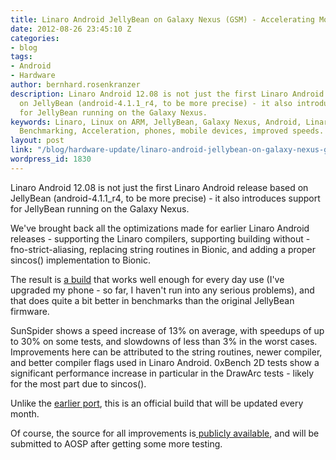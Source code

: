 ```yaml
---
title: Linaro Android JellyBean on Galaxy Nexus (GSM) - Accelerating Mobile Devices
date: 2012-08-26 23:45:10 Z
categories:
- blog
tags:
- Android
- Hardware
author: bernhard.rosenkranzer
description: Linaro Android 12.08 is not just the first Linaro Android release based
  on JellyBean (android-4.1.1_r4, to be more precise) - it also introduces support
  for JellyBean running on the Galaxy Nexus.
keywords: Linaro, Linux on ARM, JellyBean, Galaxy Nexus, Android, Linaro Android Build,
  Benchmarking, Acceleration, phones, mobile devices, improved speeds.
layout: post
link: "/blog/hardware-update/linaro-android-jellybean-on-galaxy-nexus-gsm-speeding-up-phones/"
wordpress_id: 1830
---
```


Linaro Android 12.08 is not just the first Linaro Android release based on JellyBean (android-4.1.1_r4, to be more precise) - it also introduces support for JellyBean running on the Galaxy Nexus.

We've brought back all the optimizations made for earlier Linaro Android releases - supporting the Linaro compilers, supporting building without -fno-strict-aliasing, replacing string routines in Bionic, and adding a proper sincos() implementation to Bionic.

The result is [a build](https://releases.linaro.org/archive/12.08/android/images/galaxynexus-jb-gcc47-aosp-blob/) that works well enough for every day use (I've upgraded my phone - so far, I haven't run into any serious problems), and that does quite a bit better in benchmarks than the original JellyBean firmware.

SunSpider shows a speed increase of 13% on average, with speedups of up to 30% on some tests, and slowdowns of less than 3% in the worst cases. Improvements here can be attributed to the string routines, newer compiler, and better compiler flags used in Linaro Android.
0xBench 2D tests show a significant performance increase in particular in the DrawArc tests - likely for the most part due to sincos().

Unlike the [earlier port](/blog/linaro-android-running-on-galaxy-nexus/), this is an official build that will be updated every month.

Of course, the source for all improvements is[ publicly available](https://releases.linaro.org/archive/12.08/android/images/galaxynexus-jb-gcc47-aosp-blob/), and will be submitted to AOSP after getting some more testing.